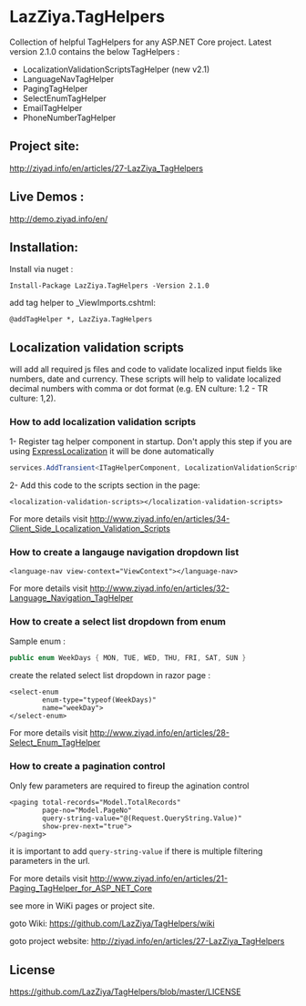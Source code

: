 # LazZiya.TagHelpers

Collection of helpful TagHelpers for any ASP.NET Core project. Latest version 2.1.0 contains the below TagHelpers :

- LocalizationValidationScriptsTagHelper (new v2.1)
- LanguageNavTagHelper
- PagingTagHelper
- SelectEnumTagHelper
- EmailTagHelper
- PhoneNumberTagHelper

## Project site:
http://ziyad.info/en/articles/27-LazZiya_TagHelpers

## Live Demos :
http://demo.ziyad.info/en/

## Installation:

Install via nuget :

````
Install-Package LazZiya.TagHelpers -Version 2.1.0
````

add tag helper to _ViewImports.cshtml:

````razor
@addTagHelper *, LazZiya.TagHelpers
````

## Localization validation scripts
will add all required js files and code to validate localized input fields like numbers, date and currency. These scripts will help to validate localized decimal numbers with comma or dot format (e.g. EN culture: 1.2 - TR culture: 1,2).

### How to add localization validation scripts

 1- Register tag helper component in startup. Don't apply this step if you are using [ExpressLocalization](https://github.com/LazZiya/ExpressLocalization) it will be done automatically
 ````cs
 services.AddTransient<ITagHelperComponent, LocalizationValidationScriptsTagHelperComponent>()
 ````
 
 2- Add this code to the scripts section in the page:
 ````cshtml
 <localization-validation-scripts></localization-validation-scripts>
 ````
 For more details visit http://www.ziyad.info/en/articles/34-Client_Side_Localization_Validation_Scripts 


### How to create a langauge navigation dropdown list
````cshtml
<language-nav view-context="ViewContext"></language-nav>
````
For more details visit http://www.ziyad.info/en/articles/32-Language_Navigation_TagHelper 


### How to create a select list dropdown from enum

Sample enum :
````cs
public enum WeekDays { MON, TUE, WED, THU, FRI, SAT, SUN }
````

create the related select list dropdown in razor page :
````razor
<select-enum 
        enum-type="typeof(WeekDays)" 
        name="weekDay">
</select-enum>
````
For more details visit http://www.ziyad.info/en/articles/28-Select_Enum_TagHelper


### How to create a pagination control

Only few parameters are required to fireup the agination control

````razor
<paging total-records="Model.TotalRecords"
        page-no="Model.PageNo"
        query-string-value="@(Request.QueryString.Value)"
        show-prev-next="true">
</paging>
````

it is important to add `query-string-value` if there is multiple filtering parameters in the url.

For more details visit http://www.ziyad.info/en/articles/21-Paging_TagHelper_for_ASP_NET_Core

see more in WiKi pages or project site.

goto Wiki: https://github.com/LazZiya/TagHelpers/wiki

goto project website: http://ziyad.info/en/articles/27-LazZiya_TagHelpers

## License
https://github.com/LazZiya/TagHelpers/blob/master/LICENSE
